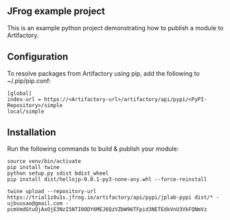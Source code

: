 ## JFrog example project

This is an example python project demonstrating how to publish a module to Artifactory.

## Configuration

To resolve packages from Artifactory using pip, add the following to ~/.pip/pip.conf:
```
[global]
index-url = https://<Artifactory-url>/artifactory/api/pypi/<PyPI-Repository>/simple
local/simple
```

## Installation

Run the following commands to build & publish your module:
```
source venv/bin/activate
pip install twine
python setup.py sdist bdist_wheel
pip install dist/hellojp-0.0.1-py3-none-any.whl --force-reinstall

twine upload --repository-url https://trial1z8u1s.jfrog.io/artifactory/api/pypi/jplab-pypi dist/* -ujbuusao@gmail.com -pcmVmdGtuOjAxOjE3NzI5NTI0ODY6MEJ6QzVZbW96TFpid3NETEdkVnU3VkFQNmVz

```
